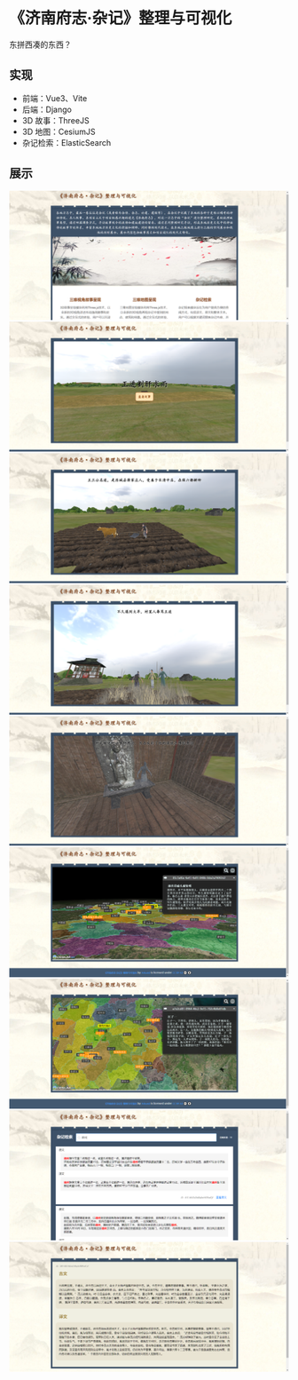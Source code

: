# 《济南府志·杂记》整理与可视化
东拼西凑的东西？

## 实现
* 前端：Vue3、Vite
* 后端：Django
* 3D 故事：ThreeJS
* 3D 地图：CesiumJS
* 杂记检索：ElasticSearch

## 展示
![pic](samples/preview-2.png)
![pic](samples/preview-3.png)
![pic](samples/preview-4.png)
![pic](samples/preview-5.png)
![pic](samples/preview-6.png)
![pic](samples/preview-7.png)
![pic](samples/preview-1.png)
![pic](samples/preview-8.png)
![pic](samples/preview-9.png)

